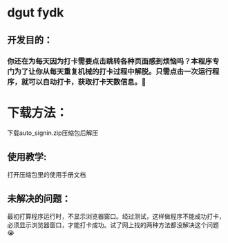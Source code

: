 # **dgut fydk**
## 开发目的：
### 你还在为每天因为打卡需要点击跳转各种页面感到烦恼吗？本程序专门为了让你从每天重复机械的打卡过程中解脱。只需点击一次运行程序，就可以自动打卡，获取打卡天数信息。🥰

# 下载方法：
下载auto_signin.zip压缩包后解压
## 使用教学:
打开压缩包里的使用手册文档
## 未解决的问题：
最初打算程序运行时，不显示浏览器窗口。经过测试，这样做程序不能成功打卡，必须显示浏览器窗口，才能打卡成功。试了网上找的两种方法都没解决这个问题😭





